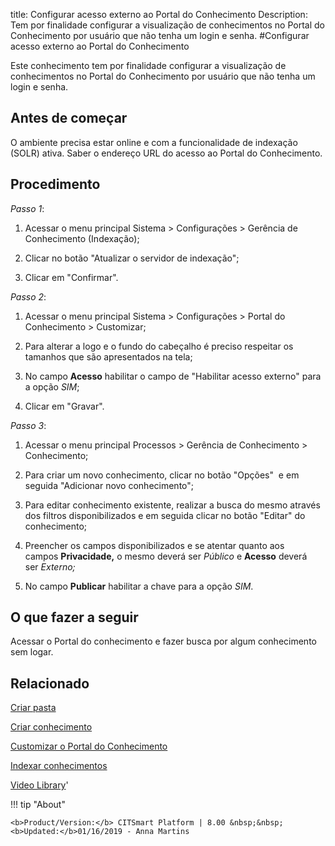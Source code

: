 title: Configurar acesso externo ao Portal do Conhecimento
Description: Tem por finalidade configurar a visualização de conhecimentos no Portal do Conhecimento por usuário que não tenha um login e senha.
#Configurar acesso externo ao Portal do Conhecimento

Este conhecimento tem por finalidade configurar a visualização de conhecimentos
no Portal do Conhecimento por usuário que não tenha um login e senha.

Antes de começar
------------------

O ambiente precisa estar online e com a funcionalidade de indexação (SOLR)
ativa. Saber o endereço URL do acesso ao Portal do Conhecimento.

Procedimento
--------------

*Passo 1*:

1.  Acessar o menu principal Sistema \> Configurações \> Gerência de
    Conhecimento (Indexação);

2.  Clicar no botão "Atualizar o servidor de indexação";

3.  Clicar em "Confirmar".

*Passo 2*:

1.  Acessar o menu principal Sistema \> Configurações \> Portal do Conhecimento
    \> Customizar;

2.  Para alterar a logo e o fundo do cabeçalho é preciso respeitar os tamanhos
    que são apresentados na tela;

3.  No campo **Acesso** habilitar o campo de "Habilitar acesso externo" para a
    opção *SIM*;

4.  Clicar em "Gravar".

*Passo 3*:

1.  Acessar o menu principal Processos \> Gerência de Conhecimento \>
    Conhecimento;

2.  Para criar um novo conhecimento, clicar no botão "Opções"  e em seguida
    "Adicionar novo conhecimento";

3.  Para editar conhecimento existente, realizar a busca do mesmo através dos
    filtros disponibilizados e em seguida clicar no botão "Editar" do
    conhecimento;

4.  Preencher os campos disponibilizados e se atentar quanto aos
    campos **Privacidade,** o mesmo deverá ser *Público* e **Acesso** deverá
    ser *Externo;*

5.  No campo **Publicar** habilitar a chave para a opção *SIM*.

O que fazer a seguir
--------------------

Acessar o Portal do conhecimento e fazer busca por algum conhecimento sem logar.


Relacionado
----------

[Criar pasta](/pt-br/citsmart-esp-8/processes/knowledge/configuration/create-folder.html)

[Criar conhecimento](/pt-br/citsmart-esp-8/processes/knowledge/use/create-knowledge.html)

[Customizar o Portal do Conhecimento](/pt-br/citsmart-esp-8/platform-administration/environment-configuration/knowledge-portal-customize-knowledge-portal.html)

[Indexar conhecimentos](/pt-br/citsmart-esp-8/platform-administration/data-indexing/management.html)


<i class='fa fa-youtube-play  fa-2x' style='color:#97ce17;vertical-align: middle;'> </i> [Video Library](https://www.youtube.com/playlist?list=PLB5qK2uzf2RMbaWr-pRsc9bsaVnc_xTzd)'

!!! tip "About"

    <b>Product/Version:</b> CITSmart Platform | 8.00 &nbsp;&nbsp;
    <b>Updated:</b>01/16/2019 - Anna Martins
